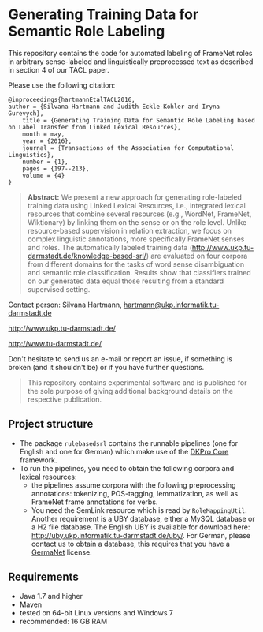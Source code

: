 # Generating Training Data for Semantic Role Labeling


This repository contains the code for automated labeling of FrameNet roles in arbitrary sense-labeled and linguistically preprocessed text as described in section 4 of our TACL paper.

Please use the following citation:

```
@inproceedings{hartmannEtalTACL2016,
author = {Silvana Hartmann and Judith Eckle-Kohler and Iryna Gurevych},
	title = {Generating Training Data for Semantic Role Labeling based on Label Transfer from Linked Lexical Resources},
	month = may,
	year = {2016},
	journal = {Transactions of the Association for Computational Linguistics},
	number = {1},
	pages = {197--213},
	volume = {4}
}
```

> **Abstract:** We present a new approach for generating role-labeled training data using Linked Lexical Resources, i.e., integrated lexical resources that combine several resources (e.g., WordNet, FrameNet, Wiktionary) by linking them on the sense or on the role level. Unlike resource-based supervision in relation extraction, we focus on complex linguistic annotations, more specifically FrameNet senses and roles. The automatically labeled training data (http://www.ukp.tu-darmstadt.de/knowledge-based-srl/) are evaluated on four corpora from different domains for the tasks of word sense disambiguation and semantic role classification. Results show that classifiers trained on our generated data equal those resulting from a standard supervised setting.

Contact person: Silvana Hartmann, hartmann@ukp.informatik.tu-darmstadt.de

http://www.ukp.tu-darmstadt.de/

http://www.tu-darmstadt.de/

Don't hesitate to send us an e-mail or report an issue, if something is broken (and it shouldn't be) or if you have further questions.


> This repository contains experimental software and is published for the sole purpose of giving additional background details on the respective publication. 

## Project structure

 * The package `rulebasedsrl` contains the runnable pipelines (one for English and one for German) which make use of the [DKPro Core](https://dkpro.github.io/dkpro-core/) framework. 
 * To run the pipelines, you need to obtain the following corpora and lexical resources:
   * the pipelines assume corpora with the following preprocessing annotations: tokenizing, POS-tagging, lemmatization, as well as FrameNet frame annotations for verbs.  
   * You need the SemLink resource which is read by `RoleMappingUtil`. Another requirement is a UBY database, either a MySQL database or a H2 file database. The English UBY is available for download here: http://uby.ukp.informatik.tu-darmstadt.de/uby/. For German, please contact us to obtain a database, this requires that you have a [GermaNet](http://www.sfs.uni-tuebingen.de/GermaNet/) license.
 

## Requirements

* Java 1.7 and higher
* Maven
* tested on 64-bit Linux versions and Windows 7
* recommended: 16 GB RAM
